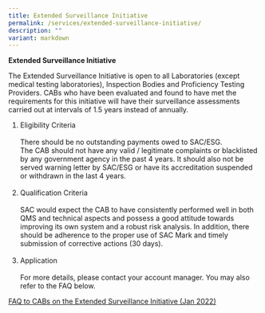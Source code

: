 ```yaml
---
title: Extended Surveillance Initiative
permalink: /services/extended-surveillance-initiative/
description: ""
variant: markdown
---
```

**Extended Surveillance Initiative**

The Extended Surveillance Initiative is open to all Laboratories (except medical testing laboratories), Inspection Bodies and Proficiency Testing Providers. CABs who have been evaluated and found to have met the requirements for this initiative will have their surveillance assessments carried out at intervals of 1.5 years instead of annually.

1.  Eligibility Criteria<br><br>
    There should be no outstanding payments owed to SAC/ESG.<br>
    The CAB should not have any valid / legitimate complaints or blacklisted by any government agency in the past 4 years. It should
    also not be served warning letter by SAC/ESG or have its accreditation suspended or withdrawn in the last 4 years.<br><br>
2.  Qualification Criteria<br><br>
    SAC would expect the CAB to have consistently performed well in both QMS and technical aspects and possess a good attitude towards
    improving its own system and a robust risk analysis. In addition, there should be adherence to the proper use of SAC Mark and
    timely submission of corrective actions (30 days).<br><br>
3.  Application<br><br>
    For more details, please contact your account manager. You may also refer to the FAQ below.

[FAQ to CABs on the Extended Surveillance Initiative (Jan 2022)](/files/FAQ_to_CABs.pdf)